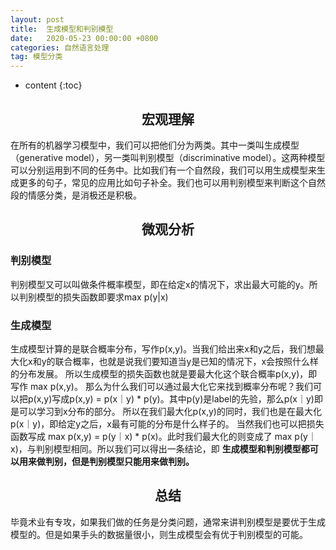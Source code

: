 ```yaml
---
layout: post
title:  生成模型和判别模型
date:   2020-05-23 00:00:00 +0800
categories: 自然语言处理
tag: 模型分类
---
```


* content
{:toc}

<h2 align="center"> 宏观理解 </h2>

在所有的机器学习模型中，我们可以把他们分为两类。其中一类叫生成模型（generative model），另一类叫判别模型（discriminative model）。这两种模型可以分别运用到不同的任务中。比如我们有一个自然段，我们可以用生成模型来生成更多的句子，常见的应用比如句子补全。我们也可以用判别模型来判断这个自然段的情感分类，是消极还是积极。

<h2 align="center"> 微观分析 </h2>

### 判别模型

判别模型又可以叫做条件概率模型，即在给定x的情况下，求出最大可能的y。所以判别模型的损失函数即要求max p(y|x)

### 生成模型

生成模型计算的是联合概率分布，写作p(x,y)。当我们给出来x和y之后，我们想最大化x和y的联合概率，也就是说我们要知道当y是已知的情况下，x会按照什么样的分布发展。
所以生成模型的损失函数也就是要最大化这个联合概率p(x,y)，即写作 max p(x,y)。
那么为什么我们可以通过最大化它来找到概率分布呢？我们可以把p(x,y)写成p(x,y) = p(x｜y) * p(y)。其中p(y)是label的先验，那么p(x｜y)即是可以学习到x分布的部分。
所以在我们最大化p(x,y)的同时，我们也是在最大化p(x｜y)，即给定y之后，x最有可能的分布是什么样子的。
当然我们也可以把损失函数写成 max p(x,y) = p(y｜x) * p(x)。此时我们最大化的则变成了 max p(y｜x)，与判别模型相同。所以我们可以得出一条结论，即
**生成模型和判别模型都可以用来做判别，但是判别模型只能用来做判别。**

<h2 align="center"> 总结 </h2>

毕竟术业有专攻，如果我们做的任务是分类问题，通常来讲判别模型是要优于生成模型的。但是如果手头的数据量很小，则生成模型会有优于判别模型的可能。








